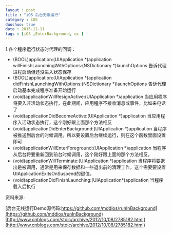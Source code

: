 ```yaml
---
layout : post
title : "iOS 后台无限运行"
category : iOS
duoshuo: true
date : 2015-11-11
tags : [iOS ,EnterBackground, oc ]
---
```



1.各个程序运行状态时代理的回调：

- (BOOL)application:(UIApplication *)application willFinishLaunchingWithOptions:(NSDictionary *)launchOptions
  告诉代理进程启动但还没进入状态保存
- (BOOL)application:(UIApplication *)application didFinishLaunchingWithOptions:(NSDictionary *)launchOptions
  告诉代理启动基本完成程序准备开始运行
- (void)applicationWillResignActive:(UIApplication *)application
  当应用程序将要入非活动状态执行，在此期间，应用程序不接收消息或事件，比如来电话了
- (void)applicationDidBecomeActive:(UIApplication *)application 
  当应用程序入活动状态执行，这个刚好跟上面那个方法相反
- (void)applicationDidEnterBackground:(UIApplication *)application
  当程序被推送到后台的时候调用。所以要设置后台继续运行，则在这个函数里面设置即可
- (void)applicationWillEnterForeground:(UIApplication *)application
	当程序从后台将要重新回到前台时候调用，这个刚好跟上面的那个方法相反。
- (void)applicationWillTerminate:(UIApplication *)application
	当程序将要退出是被调用，通常是用来保存数据和一些退出前的清理工作。这个需要要设置UIApplicationExitsOnSuspend的键值。
- (void)applicationDidFinishLaunching:(UIApplication*)application
	当程序载入后执行

资料来源:

[后台无线运行Demo源代码:https://github.com/mddios/runInBackground](https://github.com/mddios/runInBackground)
[http://www.cnblogs.com/stoic/archive/2012/10/08/2785182.html](http://www.cnblogs.com/stoic/archive/2012/10/08/2785182.html)
